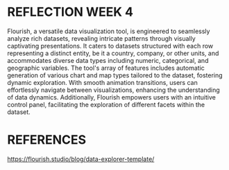 # REFLECTION WEEK 4


Flourish, a versatile data visualization tool, is engineered to seamlessly analyze rich datasets, revealing intricate patterns through visually captivating presentations. It caters to datasets structured with each row representing a distinct entity, be it a country, company, or other units, and accommodates diverse data types including numeric, categorical, and geographic variables. The tool's array of features includes automatic generation of various chart and map types tailored to the dataset, fostering dynamic exploration. With smooth animation transitions, users can effortlessly navigate between visualizations, enhancing the understanding of data dynamics. Additionally, Flourish empowers users with an intuitive control panel, facilitating the exploration of different facets within the dataset.

# REFERENCES

https://flourish.studio/blog/data-explorer-template/
